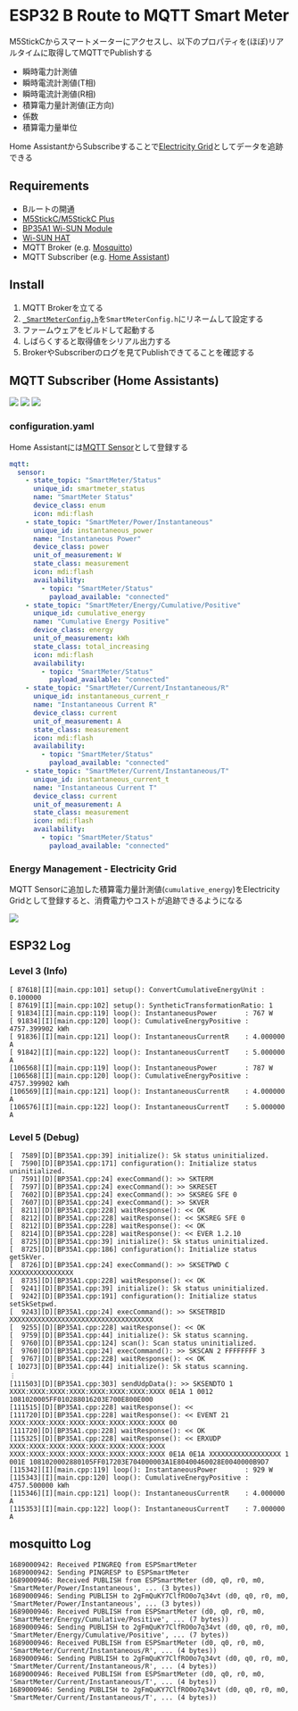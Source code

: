# ESP32 B Route to MQTT Smart Meter

M5StickCからスマートメーターにアクセスし、以下のプロパティを(ほぼ)リアルタイムに取得してMQTTでPublishする

* 瞬時電力計測値
* 瞬時電流計測値(T相)
* 瞬時電流計測値(R相)
* 積算電力量計測値(正方向)
* 係数
* 積算電力量単位

Home AssistantからSubscribeすることで[Electricity Grid](https://www.home-assistant.io/docs/energy/electricity-grid/)としてデータを追跡できる

## Requirements

* Bルートの開通
* [M5StickC/M5StickC Plus](https://www.switch-science.com/products/6470)
* [BP35A1 Wi-SUN Module](https://www.rohm.co.jp/products/wireless-communication/specified-low-power-radio-modules/bp35a1-product)
* [Wi-SUN HAT](https://www.switch-science.com/products/7612)
* MQTT Broker (e.g. [Mosquitto](https://mosquitto.org))
* MQTT Subscriber (e.g. [Home Assistant](https://www.home-assistant.io))

## Install

1. MQTT Brokerを立てる
2. [`_SmartMeterConfig.h`](include/_SmartMeterConfig.h)を`SmartMeterConfig.h`にリネームして設定する
3. ファームウェアをビルドして起動する
4. しばらくすると取得値をシリアル出力する
5. BrokerやSubscriberのログを見てPublishできてることを確認する

## MQTT Subscriber (Home Assistants)

![](doc/value_list.png)
![](doc/instantaneous_power_graph.png)
![](doc/energy_graph.png)

### configuration.yaml

Home Assistantには[MQTT Sensor](https://www.home-assistant.io/integrations/sensor.mqtt/)として登録する

```yaml
mqtt:
  sensor:
    - state_topic: "SmartMeter/Status"
      unique_id: smartmeter_status
      name: "SmartMeter Status"
      device_class: enum
      icon: mdi:flash
    - state_topic: "SmartMeter/Power/Instantaneous"
      unique_id: instantaneous_power
      name: "Instantaneous Power"
      device_class: power
      unit_of_measurement: W
      state_class: measurement
      icon: mdi:flash
      availability:
        - topic: "SmartMeter/Status"
          payload_available: "connected"
    - state_topic: "SmartMeter/Energy/Cumulative/Positive"
      unique_id: cumulative_energy
      name: "Cumulative Energy Positive"
      device_class: energy
      unit_of_measurement: kWh
      state_class: total_increasing
      icon: mdi:flash
      availability:
        - topic: "SmartMeter/Status"
          payload_available: "connected"
    - state_topic: "SmartMeter/Current/Instantaneous/R"
      unique_id: instantaneous_current_r
      name: "Instantaneous Current R"
      device_class: current
      unit_of_measurement: A
      state_class: measurement
      icon: mdi:flash
      availability:
        - topic: "SmartMeter/Status"
          payload_available: "connected"
    - state_topic: "SmartMeter/Current/Instantaneous/T"
      unique_id: instantaneous_current_t
      name: "Instantaneous Current T"
      device_class: current
      unit_of_measurement: A
      state_class: measurement
      icon: mdi:flash
      availability:
        - topic: "SmartMeter/Status"
          payload_available: "connected"
```

### Energy Management - Electricity Grid

MQTT Sensorに追加した積算電力量計測値(`cumulative_energy`)をElectricity Gridとして登録すると、消費電力やコストが追跡できるようになる

![](doc/electricity_grid.png)

## ESP32 Log
### Level 3 (Info)

```
[ 87618][I][main.cpp:101] setup(): ConvertCumulativeEnergyUnit : 0.100000
[ 87619][I][main.cpp:102] setup(): SyntheticTransformationRatio: 1
[ 91834][I][main.cpp:119] loop(): InstantaneousPower       : 767 W
[ 91834][I][main.cpp:120] loop(): CumulativeEnergyPositive : 4757.399902 kWh
[ 91836][I][main.cpp:121] loop(): InstantaneousCurrentR    : 4.000000 A
[ 91842][I][main.cpp:122] loop(): InstantaneousCurrentT    : 5.000000 A
[106568][I][main.cpp:119] loop(): InstantaneousPower       : 787 W
[106568][I][main.cpp:120] loop(): CumulativeEnergyPositive : 4757.399902 kWh
[106569][I][main.cpp:121] loop(): InstantaneousCurrentR    : 4.000000 A
[106576][I][main.cpp:122] loop(): InstantaneousCurrentT    : 5.000000 A
```

### Level 5 (Debug)

```
[  7589][D][BP35A1.cpp:39] initialize(): Sk status uninitialized.
[  7590][D][BP35A1.cpp:171] configuration(): Initialize status uninitialized.
[  7591][D][BP35A1.cpp:24] execCommand(): >> SKTERM
[  7597][D][BP35A1.cpp:24] execCommand(): >> SKRESET
[  7602][D][BP35A1.cpp:24] execCommand(): >> SKSREG SFE 0
[  7607][D][BP35A1.cpp:24] execCommand(): >> SKVER
[  8211][D][BP35A1.cpp:228] waitResponse(): << OK
[  8212][D][BP35A1.cpp:228] waitResponse(): << SKSREG SFE 0
[  8212][D][BP35A1.cpp:228] waitResponse(): << OK
[  8214][D][BP35A1.cpp:228] waitResponse(): << EVER 1.2.10
[  8725][D][BP35A1.cpp:39] initialize(): Sk status uninitialized.
[  8725][D][BP35A1.cpp:186] configuration(): Initialize status getSkVer.
[  8726][D][BP35A1.cpp:24] execCommand(): >> SKSETPWD C XXXXXXXXXXXXXXXX
[  8735][D][BP35A1.cpp:228] waitResponse(): << OK
[  9241][D][BP35A1.cpp:39] initialize(): Sk status uninitialized.
[  9242][D][BP35A1.cpp:191] configuration(): Initialize status setSkSetpwd.
[  9243][D][BP35A1.cpp:24] execCommand(): >> SKSETRBID XXXXXXXXXXXXXXXXXXXXXXXXXXXXXXXXXXXX
[  9255][D][BP35A1.cpp:228] waitResponse(): << OK
[  9759][D][BP35A1.cpp:44] initialize(): Sk status scanning.
[  9760][D][BP35A1.cpp:124] scan(): Scan status uninitialized.
[  9760][D][BP35A1.cpp:24] execCommand(): >> SKSCAN 2 FFFFFFFF 3
[  9767][D][BP35A1.cpp:228] waitResponse(): << OK
[ 10273][D][BP35A1.cpp:44] initialize(): Sk status scanning.
︙
[111503][D][BP35A1.cpp:303] sendUdpData(): >> SKSENDTO 1 XXXX:XXXX:XXXX:XXXX:XXXX:XXXX:XXXX:XXXX 0E1A 1 0012 1081020005FF010288016203E700E800E000
[111515][D][BP35A1.cpp:228] waitResponse(): <<
[111720][D][BP35A1.cpp:228] waitResponse(): << EVENT 21 XXXX:XXXX:XXXX:XXXX:XXXX:XXXX:XXXX:XXXX 00
[111720][D][BP35A1.cpp:228] waitResponse(): << OK
[115325][D][BP35A1.cpp:228] waitResponse(): << ERXUDP XXXX:XXXX:XXXX:XXXX:XXXX:XXXX:XXXX:XXXX XXXX:XXXX:XXXX:XXXX:XXXX:XXXX:XXXX:XXXX 0E1A 0E1A XXXXXXXXXXXXXXXXXX 1 001E 1081020002880105FF017203E704000003A1E80400460028E0040000B9D7
[115342][I][main.cpp:119] loop(): InstantaneousPower       : 929 W
[115343][I][main.cpp:120] loop(): CumulativeEnergyPositive : 4757.500000 kWh
[115346][I][main.cpp:121] loop(): InstantaneousCurrentR    : 4.000000 A
[115353][I][main.cpp:122] loop(): InstantaneousCurrentT    : 7.000000 A
```

## mosquitto Log

```
1689000942: Received PINGREQ from ESPSmartMeter
1689000942: Sending PINGRESP to ESPSmartMeter
1689000946: Received PUBLISH from ESPSmartMeter (d0, q0, r0, m0, 'SmartMeter/Power/Instantaneous', ... (3 bytes))
1689000946: Sending PUBLISH to 2gFmQuKY7ClfRO0o7q34vt (d0, q0, r0, m0, 'SmartMeter/Power/Instantaneous', ... (3 bytes))
1689000946: Received PUBLISH from ESPSmartMeter (d0, q0, r0, m0, 'SmartMeter/Energy/Cumulative/Positive', ... (7 bytes))
1689000946: Sending PUBLISH to 2gFmQuKY7ClfRO0o7q34vt (d0, q0, r0, m0, 'SmartMeter/Energy/Cumulative/Positive', ... (7 bytes))
1689000946: Received PUBLISH from ESPSmartMeter (d0, q0, r0, m0, 'SmartMeter/Current/Instantaneous/R', ... (4 bytes))
1689000946: Sending PUBLISH to 2gFmQuKY7ClfRO0o7q34vt (d0, q0, r0, m0, 'SmartMeter/Current/Instantaneous/R', ... (4 bytes))
1689000946: Received PUBLISH from ESPSmartMeter (d0, q0, r0, m0, 'SmartMeter/Current/Instantaneous/T', ... (4 bytes))
1689000946: Sending PUBLISH to 2gFmQuKY7ClfRO0o7q34vt (d0, q0, r0, m0, 'SmartMeter/Current/Instantaneous/T', ... (4 bytes))
```